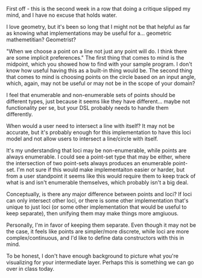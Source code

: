 First off - this is the second week in a row that doing a critique slipped my mind, and I have no excuse that holds water.

I love geometry, but it's been so long that I might not be that helpful as far as knowing what implementations may be useful for a... geometric mathemetitian? Geometrist?

"When we choose a point on a line not just any point will do. I think there are some implicit preferences."
The first thing that comes to mind is the midpoint, which you showed how to find with your sample program.
I don't know how useful having this as a built-in thing would be.
The second thing that comes to mind is choosing points on the circle based on an input angle, which, again, may not be useful or may not be in the scope of your domain?

I feel that enumerable and non-enumerable sets of points should be different types, just because it seems like they have different... maybe not functionality per se, but
your DSL probably needs to handle them differently.

When would a user need to intersect a line with itself? It may not be accurate, but it's probably enough for this implementation to have this loci model and 
not allow users to intersect a line/circle with itself.

It's my understanding that loci may be non-enumerable, while points are always enumerable. I could see a point-set type that may be either, 
where the intersection of two point-sets always produces an enumerable point-set. I'm not sure if this would make implementaiton easier or harder, but from a user standpoint
it seems like this would require them to keep track of what is and isn't enumerable themselves, which probably isn't a big deal.

Conceptually, is there any major difference between points and loci? If loci can only intersect other loci, or there is some other implementation that's unique to just loci
(or some other implementation that would be useful to keep separate), then unifying them may make things more amgiuous.

Personally, I'm in favor of keeping them separate. Even though it may not be the case, it feels like points are simpler/more discrete, while loci are more complex/continuous,
and I'd like to define data constructors with this in mind.

To be honest, I don't have enough background to picture what you're visualizing for your intermediate layer. Perhaps this is something we can go over in class today.
